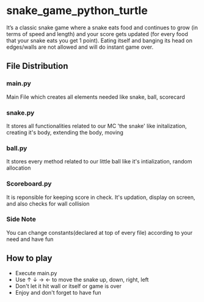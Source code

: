 # snake_game_python_turtle


It’s a classic snake game where a snake eats food and continues to grow (in terms of speed and length) and your score gets updated 
(for every food that your snake eats you get 1 point). Eating itself and banging its head on edges/walls are not allowed and will do instant game over.

## File Distribution

### main.py 
Main File which creates all elements needed like snake, ball, scorecard

### snake.py
It stores all functionalities related to our MC 'the snake' like initalization, creating it's body, extending the body, moving

### ball.py
It stores every method related to our little ball like it's intialization, random allocation 

### Scoreboard.py
It is reponsible for keeping score in check. It's updation, display on screen, and also checks for wall collision

### Side Note
You can change constants(declared at top of every file) according to your need and have fun


## How to play
- Execute main.py
- Use ↑ ↓ → ← to move the snake up, down, right, left
- Don't let it hit wall or itself or game is over
- Enjoy and don't forget to have fun
